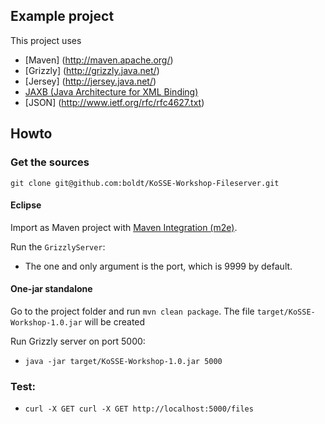 ## Example project

This project uses

* [Maven] (http://maven.apache.org/)
* [Grizzly] (http://grizzly.java.net/)
* [Jersey] (http://jersey.java.net/)
* [JAXB (Java Architecture for XML Binding)](http://www.oracle.com/technetwork/articles/javase/index-140168.html)
* [JSON] (http://www.ietf.org/rfc/rfc4627.txt)

## Howto

### Get the sources

`git clone git@github.com:boldt/KoSSE-Workshop-Fileserver.git`

#### Eclipse

Import as Maven project with [Maven Integration (m2e)](http://eclipse.org/m2e/).

Run the `GrizzlyServer`:

* The one and only argument is the port, which is 9999 by default.

#### One-jar standalone

Go to the project folder and run `mvn clean package`.
The file `target/KoSSE-Workshop-1.0.jar` will be created

Run Grizzly server on port 5000:

  * `java -jar target/KoSSE-Workshop-1.0.jar 5000`

### Test:

  * `curl -X GET curl -X GET http://localhost:5000/files`

